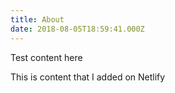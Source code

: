 ```yaml
---
title: About
date: 2018-08-05T18:59:41.000Z
---
```

Test content here

This is content that I added on Netlify
